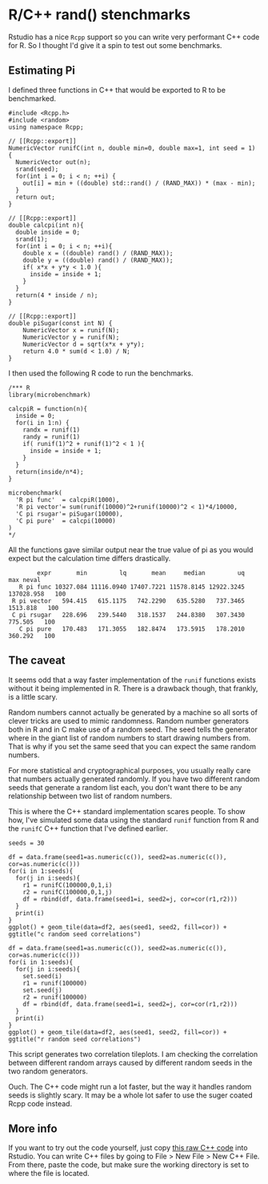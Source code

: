# R/C++ rand() stenchmarks

Rstudio has a nice ```Rcpp``` support so you can write very performant C++ code for R. So I thought I'd give it a spin to test out some benchmarks. 

## Estimating Pi 

I defined three functions in C++ that would be exported to R to be benchmarked. 

```
#include <Rcpp.h>
#include <random>
using namespace Rcpp;

// [[Rcpp::export]]
NumericVector runifC(int n, double min=0, double max=1, int seed = 1) {
  NumericVector out(n);
  srand(seed);
  for(int i = 0; i < n; ++i) {
    out[i] = min + ((double) std::rand() / (RAND_MAX)) * (max - min);
  }
  return out;
}

// [[Rcpp::export]]
double calcpi(int n){
  double inside = 0; 
  srand(1);
  for(int i = 0; i < n; ++i){
    double x = ((double) rand() / (RAND_MAX));
    double y = ((double) rand() / (RAND_MAX));
    if( x*x + y*y < 1.0 ){
      inside = inside + 1; 
    }
  }
  return(4 * inside / n);
}

// [[Rcpp::export]]
double piSugar(const int N) {
    NumericVector x = runif(N);
    NumericVector y = runif(N);
    NumericVector d = sqrt(x*x + y*y);
    return 4.0 * sum(d < 1.0) / N;
}
```

I then used the following R code to run the benchmarks.

```
/*** R
library(microbenchmark)

calcpiR = function(n){
  inside = 0; 
  for(i in 1:n) {
    randx = runif(1)
    randy = runif(1)
    if( runif(1)^2 + runif(1)^2 < 1 ){
      inside = inside + 1; 
    }
  }
  return(inside/n*4);
}

microbenchmark(
  'R pi func'  = calcpiR(1000),
  'R pi vector'= sum(runif(10000)^2+runif(10000)^2 < 1)*4/10000,
  'C pi rsugar'= piSugar(10000),
  'C pi pure'  = calcpi(10000)
)
*/
```

All the functions gave similar output near the true value of pi as you would expect but the calculation time differs drastically. 

```
        expr       min         lq       mean     median         uq        max neval
   R pi func 10327.084 11116.0940 17407.7221 11578.8145 12922.3245 137028.958   100
 R pi vector   594.415   615.1175   742.2290   635.5280   737.3465   1513.818   100
 C pi rsugar   228.696   239.5440   318.1537   244.8380   307.3430    775.505   100
   C pi pure   170.483   171.3055   182.8474   173.5915   178.2010    360.292   100
```

## The caveat 

It seems odd that a way faster implementation of the ```runif``` functions exists without it being implemented in R. There is a drawback though, that frankly, is a little scary. 

Random numbers cannot actually be generated by a machine so all sorts of clever tricks are used to mimic randomness. Random number generators both in R and in C make use of a random seed. The seed tells the generator where in the giant list of random numbers to start drawing numbers from. That is why if you set the same seed that you can expect the same random numbers. 

For more statistical and cryptographical purposes, you usually really care that numbers actually generated randomly. If you have two different random seeds that generate a random list each, you don't want there to be any relationship between two list of random numbers.

This is where the C++ standard implementation scares people. To show how, I've simulated some data using the standard ```runif``` function from R and the ```runifC``` C++ function that I've defined earlier. 

```
seeds = 30

df = data.frame(seed1=as.numeric(c()), seed2=as.numeric(c()), cor=as.numeric(c()))
for(i in 1:seeds){
  for(j in i:seeds){
    r1 = runifC(100000,0,1,i)
    r2 = runifC(100000,0,1,j)
    df = rbind(df, data.frame(seed1=i, seed2=j, cor=cor(r1,r2)))
  }
  print(i)
}
ggplot() + geom_tile(data=df2, aes(seed1, seed2, fill=cor)) + ggtitle("c random seed correlations")

df = data.frame(seed1=as.numeric(c()), seed2=as.numeric(c()), cor=as.numeric(c()))
for(i in 1:seeds){
  for(j in i:seeds){
    set.seed(i)
    r1 = runif(100000)
    set.seed(j)
    r2 = runif(100000)
    df = rbind(df, data.frame(seed1=i, seed2=j, cor=cor(r1,r2)))
  }
  print(i)
}
ggplot() + geom_tile(data=df2, aes(seed1, seed2, fill=cor)) + ggtitle("r random seed correlations")
```

This script generates two correlation tileplots. I am checking the correlation between different random arrays caused by different random seeds in the two random generators. 

Ouch. The C++ code might run a lot faster, but the way it handles random seeds is slightly scary. It may be a whole lot safer to use the suger coated Rcpp code instead. 

## More info 

If you want to try out the code yourself, just copy [this raw C++ code](http://example.net/) into Rstudio. You can write C++ files by going to File > New File > New C++ File. From there, paste the code, but make sure the working directory is set to where the file is located. 